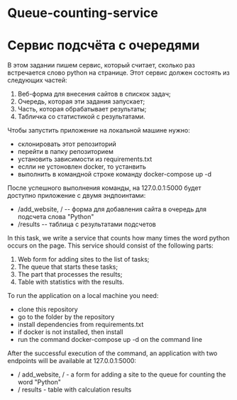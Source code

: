 # Queue-counting-service
# Сервис подсчёта с очередями

В этом задании пишем сервис, который считает, сколько раз встречается слово python на странице.
Этот сервис должен состоять из следующих частей:
1. Веб-форма для внесения сайтов в спискок задач;
2. Очередь, которая эти задания запускает;
3. Часть, которая обрабатывает результаты;
4. Табличка со статистикой с результатами.

Чтобы запустить приложение на локальной машине нужно: 
- склонировать этот репозиторий
- перейти в папку репозиторием
- установить зависимости из requirements.txt
- еслли не устоновлен docker, то устанвить
- выполнить в командной строке команду docker-compose up -d

После успешного выполнения команды, на 127.0.0.1:5000 будет доступно приложение с двумя эндпоинтами: 
- /add_website, / -- форма для добавления сайта в очередь для подсчета слова "Python"
- /results -- таблица с результатами подсчетов

In this task, we write a service that counts how many times the word python occurs on the page.
This service should consist of the following parts:
1. Web form for adding sites to the list of tasks;
2. The queue that starts these tasks;
3. The part that processes the results;
4. Table with statistics with the results.

To run the application on a local machine you need:
- clone this repository
- go to the folder by the repository
- install dependencies from requirements.txt
- if docker is not installed, then install
- run the command docker-compose up -d on the command line

After the successful execution of the command, an application with two endpoints will be available at 127.0.0.1:5000:
- / add_website, / - a form for adding a site to the queue for counting the word "Python"
- / results - table with calculation results
